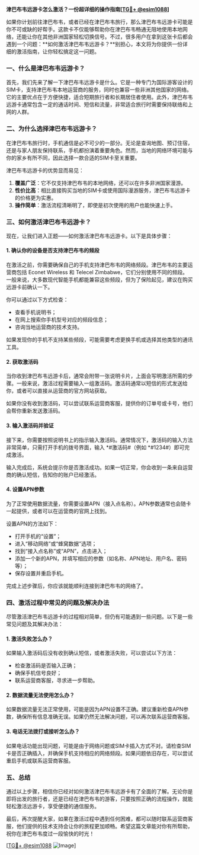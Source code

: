 **津巴布韦远游卡怎么激活？一份超详细的操作指南[[TG💪+ @esim1088](https://t.me/s/esim1088)]**

如果你计划前往津巴布韦，或者已经在津巴布韦旅行，那么津巴布韦远游卡可能是你不可或缺的好帮手。这款卡不仅能够帮助你在津巴布韦畅通无阻地使用本地网络，还能让你在其他非洲国家轻松切换信号。不过，很多用户在拿到这张卡后都会遇到一个问题：**如何激活津巴布韦远游卡？**别担心，本文将为你提供一份详细的激活指南，让你轻松搞定这一问题。

### 一、什么是津巴布韦远游卡？

首先，我们先来了解一下津巴布韦远游卡是什么。它是一种专门为国际游客设计的SIM卡，支持津巴布韦本地运营商的服务，同时也兼容一些非洲其他国家的网络。它的主要优点在于方便快捷，适合短期旅行者和长期居住者使用。此外，津巴布韦远游卡通常包含一定的通话时间、短信和流量，非常适合旅行时需要保持联络和上网的人群。

### 二、为什么选择津巴布韦远游卡？

在津巴布韦旅行时，手机通信是必不可少的一部分。无论是查询地图、预订住宿，还是与家人朋友保持联系，手机都扮演着重要角色。然而，当地的网络环境可能与你的家乡有所不同，因此选择一款合适的SIM卡至关重要。

津巴布韦远游卡的优势显而易见：

1. **覆盖广泛**：它不仅支持津巴布韦的本地网络，还可以在许多非洲国家漫游。
2. **性价比高**：相比直接购买当地的SIM卡或使用国际漫游服务，津巴布韦远游卡的价格更为实惠。
3. **操作简单**：激活流程清晰明了，即使是初次使用的用户也能快速上手。

### 三、如何激活津巴布韦远游卡？

现在，让我们进入正题——如何激活津巴布韦远游卡。以下是具体步骤：

#### 1. 确认你的设备是否支持津巴布韦的频段

在激活之前，你需要确保自己的手机支持津巴布韦的网络频段。津巴布韦的主要运营商包括 Econet Wireless 和 Telecel Zimbabwe，它们分别使用不同的频段。一般来说，大多数现代智能手机都能兼容这些频段，但为了保险起见，建议在购买远游卡前确认一下。

你可以通过以下方式检查：
- 查看手机说明书；
- 在网上搜索你手机型号对应的频段信息；
- 咨询当地运营商的技术支持。

如果发现你的手机不支持某些频段，可能需要考虑更换手机或选择其他类型的通讯工具。

#### 2. 获取激活码

当你收到津巴布韦远游卡后，通常会附带一张说明卡片，上面会写明激活所需的步骤。一般来说，激活过程需要输入一组激活码。激活码通常以短信的形式发送给你，或者可以直接从运营商的官方网站获取。

如果你没有收到激活码，可以尝试联系运营商客服，提供你的订单号或卡号，他们会帮你重新发送激活码。

#### 3. 输入激活码并验证

接下来，你需要按照说明书上的指示输入激活码。通常情况下，激活码的输入方法非常简单，只需打开手机的拨号界面，输入 *#激活码#（例如 *#1234#）即可完成激活。

输入完成后，系统会提示你是否激活成功。如果一切正常，你会收到一条来自运营商的确认短信，告知你的账户已经激活。

#### 4. 设置APN参数

为了正常使用数据流量，你需要设置APN（接入点名称）。APN参数通常也会随卡一起提供，或者可以在运营商的官网上找到。

设置APN的方法如下：
- 打开手机的“设置”；
- 进入“移动网络”或“蜂窝数据”选项；
- 找到“接入点名称”或“APN”，点击进入；
- 添加一个新的APN，并填写相应的参数（如名称、APN地址、用户名、密码等）；
- 保存设置并重启手机。

完成上述步骤后，你应该就能顺利连接到津巴布韦的网络了。

### 四、激活过程中常见的问题及解决办法

尽管激活津巴布韦远游卡的过程相对简单，但仍有可能遇到一些问题。以下是一些常见问题及其解决办法：

#### 1. 激活失败怎么办？

如果输入激活码后没有收到确认短信，或者激活失败，可以尝试以下方法：
- 检查激活码是否输入正确；
- 确保手机信号良好；
- 联系运营商客服，寻求进一步帮助。

#### 2. 数据流量无法使用怎么办？

如果数据流量无法正常使用，可能是因为APN设置不正确。建议重新检查APN参数，确保所有信息准确无误。如果仍然无法解决问题，可以再次联系运营商客服。

#### 3. 电话无法拨打或接听怎么办？

如果电话功能出现问题，可能是由于网络问题或SIM卡插入方式不对。请检查SIM卡是否正确插入，并确保手机支持相应的网络频段。如果问题依旧存在，可以尝试重启手机或联系运营商客服。

### 五、总结

通过以上步骤，相信你已经对如何激活津巴布韦远游卡有了全面的了解。无论你是即将出发的旅行者，还是已经在津巴布韦的游客，只要按照正确的流程操作，就能轻松激活远游卡，享受便捷的通信服务。

最后，再次提醒大家，如果在激活过程中遇到任何困难，都可以随时联系运营商客服，他们提供的技术支持会让你的旅程更加顺畅。希望这篇文章能对你有所帮助，祝你在津巴布韦度过一段愉快的时光！

[[TG💪+ @esim1088](https://t.me/s/esim1088) ![Image](https://i.postimg.cc/4NQfJmqS/Snipaste-2025-05-13-00-14-12.png)]